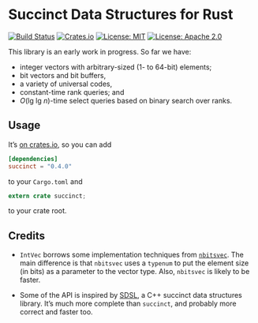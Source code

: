 # Succinct Data Structures for Rust

[![Build Status](https://travis-ci.org/tov/succinct-rs.svg?branch=master)](https://travis-ci.org/tov/succinct-rs)
[![Crates.io](https://img.shields.io/crates/v/succinct.svg?maxAge=2592000)](https://crates.io/crates/succinct)
[![License: MIT](https://img.shields.io/badge/license-MIT-blue.svg)](LICENSE-MIT)
[![License: Apache 2.0](https://img.shields.io/badge/license-Apache_2.0-blue.svg)](LICENSE-APACHE)

This library is an early work in progress. So far we have:

  - integer vectors with arbitrary-sized (1- to 64-bit) elements;
  - bit vectors and bit buffers,
  - a variety of universal codes,
  - constant-time rank queries; and
  - *O*(lg lg *n*)-time select queries based on binary search over ranks.

## Usage

It’s [on crates.io](https://crates.io/crates/succinct), so you can add

```toml
[dependencies]
succinct = "0.4.0"
```

to your `Cargo.toml` and

```rust
extern crate succinct;
```

to your crate root.

## Credits

  - `IntVec` borrows some implementation techniques from
    [`nbitsvec`](https://crates.io/crates/nbits_vec). The main
    difference is that `nbitsvec` uses a `typenum` to put the element
    size (in bits) as a parameter to the vector type. Also, `nbitsvec`
    is likely to be faster.

  - Some of the API is inspired by
    [SDSL](https://github.com/simongog/sdsl-lite), a C++ succinct data
    structures library. It’s much more complete than `succinct`, and
    probably more correct and faster too.
